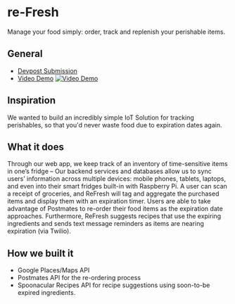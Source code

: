 # re-Fresh

Manage your food simply: order, track and replenish your perishable items.

## General

- [Devpost Submission](http://devpost.com/software/refresh-xjng7u)
- [Video Demo](https://www.youtube.com/watch?v=yOcjrTD9Xlo)
[![Video Demo](http://img.youtube.com/vi/yOcjrTD9Xlo/0.jpg)](https://www.youtube.com/watch?v=yOcjrTD9Xlo)


## Inspiration
We wanted to build an incredibly simple IoT Solution for tracking perishables, so that you'd never waste food due to expiration dates again.

## What it does
Through our web app, we keep track of an inventory of time-sensitive items in one’s fridge – Our backend services and databases allow us to sync users’ information across multiple devices: mobile phones, tablets, laptops, and even into their smart fridges built-in with Raspberry Pi. A user can scan a receipt of groceries, and ReFresh will tag and aggregate the purchased items and display them with an expiration timer. Users are able to take advantage of Postmates to re-order their food items as the expiration date approaches. Furthermore, ReFresh suggests recipes that use the expiring ingredients and sends text message reminders as items are nearing expiration (via Twilio).

## How we built it

- Google Places/Maps API 
- Postmates API for the re-ordering process
- Spoonacular Recipes API for recipe suggestions using soon-to-be expired ingredients.

